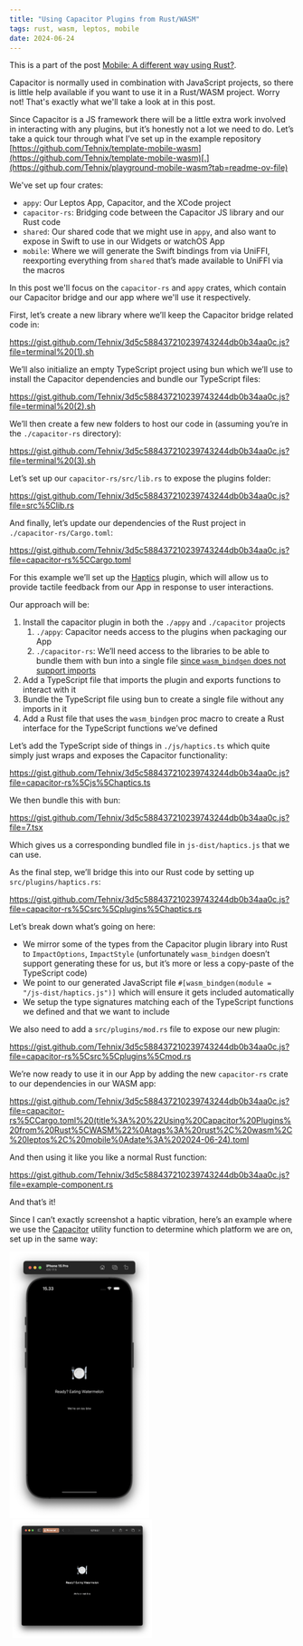 ```yaml
---
title: "Using Capacitor Plugins from Rust/WASM"
tags: rust, wasm, leptos, mobile
date: 2024-06-24
---
```


This is a part of the post [Mobile: A different way using Rust?](/posts/2024-06-25-mobile-a-different-way.html).

Capacitor is normally used in combination with JavaScript projects, so there is little help available if you want to use it in a Rust/WASM project. Worry not! That's exactly what we'll take a look at in this post.

Since Capacitor is a JS framework there will be a little extra work involved in interacting with any plugins, but it’s honestly not a lot we need to do. Let’s take a quick tour through what I’ve set up in the example repository [https://github.com/Tehnix/template-mobile-wasm](https://github.com/Tehnix/template-mobile-wasm)[.](https://github.com/Tehnix/playground-mobile-wasm?tab=readme-ov-file)

<div></div><!--more-->

We've set up four crates:

- `appy`: Our Leptos App, Capacitor, and the XCode project
- `capacitor-rs`: Bridging code between the Capacitor JS library and our Rust code
- `shared`: Our shared code that we might use in `appy`, and also want to expose in Swift to use in our Widgets or watchOS App
- `mobile`: Where we will generate the Swift bindings from via UniFFI, reexporting everything from `shared` that’s made available to UniFFI via the macros

In this post we'll focus on the `capacitor-rs` and `appy` crates, which contain our Capacitor bridge and our app where we'll use it respectively.

First, let’s create a new library where we’ll keep the Capacitor bridge related code in:

https://gist.github.com/Tehnix/3d5c588437210239743244db0b34aa0c.js?file=terminal%20(1).sh

We’ll also initialize an empty TypeScript project using bun which we’ll use to install the Capacitor dependencies and bundle our TypeScript files:

https://gist.github.com/Tehnix/3d5c588437210239743244db0b34aa0c.js?file=terminal%20(2).sh

We’ll then create a few new folders to host our code in (assuming you’re in the `./capacitor-rs` directory):

https://gist.github.com/Tehnix/3d5c588437210239743244db0b34aa0c.js?file=terminal%20(3).sh

Let’s set up our `capacitor-rs/src/lib.rs` to expose the plugins folder:

https://gist.github.com/Tehnix/3d5c588437210239743244db0b34aa0c.js?file=src%5Clib.rs

And finally, let’s update our dependencies of the Rust project in `./capacitor-rs/Cargo.toml`:

https://gist.github.com/Tehnix/3d5c588437210239743244db0b34aa0c.js?file=capacitor-rs%5CCargo.toml

For this example we’ll set up the [Haptics](https://capacitorjs.com/docs/apis/haptics) plugin, which will allow us to provide tactile feedback from our App in response to user interactions.

Our approach will be:

1. Install the capacitor plugin in both the `./appy` and `./capacitor` projects
    1. `./appy`: Capacitor needs access to the plugins when packaging our App
    2. `./capacitor-rs`: We’ll need access to the libraries to be able to bundle them with bun into a single file [since `wasm_bindgen` does not support imports](https://rustwasm.github.io/wasm-bindgen/reference/js-snippets.html?highlight=imports#caveats)
2. Add a TypeScript file that imports the plugin and exports functions to interact with it
3. Bundle the TypeScript file using bun to create a single file without any imports in it
4. Add a Rust file that uses the `wasm_bindgen` proc macro to create a Rust interface for the TypeScript functions we’ve defined

Let’s add the TypeScript side of things in `./js/haptics.ts` which quite simply just wraps and exposes the Capacitor functionality:

https://gist.github.com/Tehnix/3d5c588437210239743244db0b34aa0c.js?file=capacitor-rs%5Cjs%5Chaptics.ts

We then bundle this with bun:

https://gist.github.com/Tehnix/3d5c588437210239743244db0b34aa0c.js?file=7.tsx

Which gives us a corresponding bundled file in `js-dist/haptics.js` that we can use.

As the final step, we’ll bridge this into our Rust code by setting up `src/plugins/haptics.rs`:

https://gist.github.com/Tehnix/3d5c588437210239743244db0b34aa0c.js?file=capacitor-rs%5Csrc%5Cplugins%5Chaptics.rs

Let’s break down what’s going on here:

- We mirror some of the types from the Capacitor plugin library into Rust to `ImpactOptions`, `ImpactStyle` (unfortunately `wasm_bindgen` doesn’t support generating these for us, but it’s more or less a copy-paste of the TypeScript code)
- We point to our generated JavaScript file `#[wasm_bindgen(module = "/js-dist/haptics.js")]` which will ensure it gets included automatically
- We setup the type signatures matching each of the TypeScript functions we defined and that we want to include

We also need to add a `src/plugins/mod.rs` file to expose our new plugin:

https://gist.github.com/Tehnix/3d5c588437210239743244db0b34aa0c.js?file=capacitor-rs%5Csrc%5Cplugins%5Cmod.rs

We’re now ready to use it in our App by adding the new `capacitor-rs` crate to our dependencies in our WASM app:

https://gist.github.com/Tehnix/3d5c588437210239743244db0b34aa0c.js?file=capacitor-rs%5CCargo.toml%20(title%3A%20%22Using%20Capacitor%20Plugins%20from%20Rust%5CWASM%22%0Atags%3A%20rust%2C%20wasm%2C%20leptos%2C%20mobile%0Adate%3A%202024-06-24).toml

And then using it like you like a normal Rust function:

https://gist.github.com/Tehnix/3d5c588437210239743244db0b34aa0c.js?file=example-component.rs

And that’s it!

Since I can’t exactly screenshot a haptic vibration, here’s an example where we use the [Capacitor](https://capacitorjs.com/docs/basics/utilities) utility function to determine which platform we are on, set up in the same way:

<div class="clear two-images">
  <a href="/resources/images/using-capacitor-plugins-from-rust-wasm-iphone.png" target="_blank" rel="noopener noreferrer"><img src="/resources/images/using-capacitor-plugins-from-rust-wasm-iphone.thumbnail.png" loading="lazy" alt="Screenshot of Capacitor running on iPhone" title="Screenshot of Capacitor running on iPhone" style="margin-right: 1%; width: 49%;" /></a>
  <a href="/resources/images/using-capacitor-plugins-from-rust-wasm-web.png" target="_blank" rel="noopener noreferrer"><img src="/resources/images/using-capacitor-plugins-from-rust-wasm-web.thumbnail.png" loading="lazy" alt="Screenshot of Capacitor running in Web" title="Screenshot of Capacitor running in Web" style="margin-left: 1%; width: 49%;" /></a>
</div>
<div class="clear"></div>
